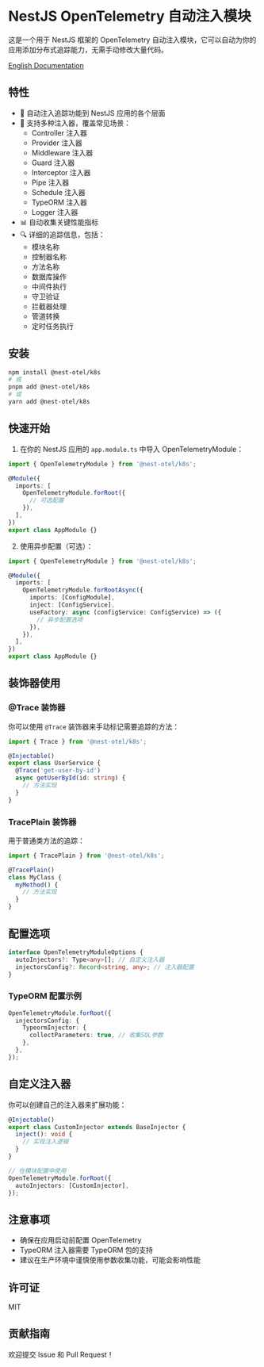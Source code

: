 # NestJS OpenTelemetry 自动注入模块

这是一个用于 NestJS 框架的 OpenTelemetry 自动注入模块，它可以自动为你的应用添加分布式追踪能力，无需手动修改大量代码。

[English Documentation](./README.md)

## 特性

- 🚀 自动注入追踪功能到 NestJS 应用的各个层面
- 🎯 支持多种注入器，覆盖常见场景：
  - Controller 注入器
  - Provider 注入器
  - Middleware 注入器
  - Guard 注入器
  - Interceptor 注入器
  - Pipe 注入器
  - Schedule 注入器
  - TypeORM 注入器
  - Logger 注入器
- 📊 自动收集关键性能指标
- 🔍 详细的追踪信息，包括：
  - 模块名称
  - 控制器名称
  - 方法名称
  - 数据库操作
  - 中间件执行
  - 守卫验证
  - 拦截器处理
  - 管道转换
  - 定时任务执行

## 安装

```bash
npm install @nest-otel/k8s
# 或
pnpm add @nest-otel/k8s
# 或
yarn add @nest-otel/k8s
```

## 快速开始

1. 在你的 NestJS 应用的 `app.module.ts` 中导入 OpenTelemetryModule：

```typescript
import { OpenTelemetryModule } from '@nest-otel/k8s';

@Module({
  imports: [
    OpenTelemetryModule.forRoot({
      // 可选配置
    }),
  ],
})
export class AppModule {}
```

2. 使用异步配置（可选）：

```typescript
import { OpenTelemetryModule } from '@nest-otel/k8s';

@Module({
  imports: [
    OpenTelemetryModule.forRootAsync({
      imports: [ConfigModule],
      inject: [ConfigService],
      useFactory: async (configService: ConfigService) => ({
        // 异步配置选项
      }),
    }),
  ],
})
export class AppModule {}
```

## 装饰器使用

### @Trace 装饰器

你可以使用 `@Trace` 装饰器来手动标记需要追踪的方法：

```typescript
import { Trace } from '@nest-otel/k8s';

@Injectable()
export class UserService {
  @Trace('get-user-by-id')
  async getUserById(id: string) {
    // 方法实现
  }
}
```

### TracePlain 装饰器

用于普通类方法的追踪：

```typescript
import { TracePlain } from '@nest-otel/k8s';

@TracePlain()
class MyClass {
  myMethod() {
    // 方法实现
  }
}
```

## 配置选项

```typescript
interface OpenTelemetryModuleOptions {
  autoInjectors?: Type<any>[]; // 自定义注入器
  injectorsConfig?: Record<string, any>; // 注入器配置
}
```

### TypeORM 配置示例

```typescript
OpenTelemetryModule.forRoot({
  injectorsConfig: {
    TypeormInjector: {
      collectParameters: true, // 收集SQL参数
    },
  },
});
```

## 自定义注入器

你可以创建自己的注入器来扩展功能：

```typescript
@Injectable()
export class CustomInjector extends BaseInjector {
  inject(): void {
    // 实现注入逻辑
  }
}

// 在模块配置中使用
OpenTelemetryModule.forRoot({
  autoInjectors: [CustomInjector],
});
```

## 注意事项

- 确保在应用启动前配置 OpenTelemetry
- TypeORM 注入器需要 TypeORM 包的支持
- 建议在生产环境中谨慎使用参数收集功能，可能会影响性能

## 许可证

MIT

## 贡献指南

欢迎提交 Issue 和 Pull Request！ 